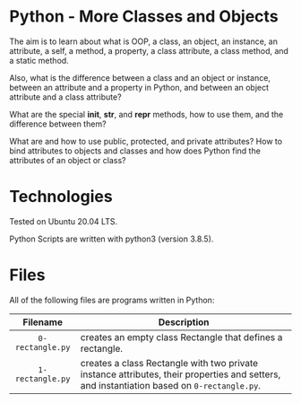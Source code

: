 # Python - More Classes and Objects

The aim is to learn about what is OOP, a class, an object, an instance, an attribute, a self, a method, a property, a class attribute, a class method, and a static method.

Also, what is the difference between a class and an object or instance, between an attribute and a property in Python, and between an object attribute and a class attribute?

What are the special __init__, __str__, and __repr__ methods, how to use them, and the difference between them?

What are and how to use public, protected, and private attributes? How to bind attributes to objects and classes and how does Python find the attributes of an object or class?

# Technologies

Tested on Ubuntu 20.04 LTS.

Python Scripts are written with python3 (version 3.8.5).

# Files

All of the following files are programs written in Python:

| Filename         | Description
|:----------------:| -------------------------------------------------------------------------------------------------------------- 
| `0-rectangle.py` | creates an empty class Rectangle that defines a rectangle.
| `1-rectangle.py` | creates a class Rectangle with two private instance attributes, their properties and setters, and instantiation based on `0-rectangle.py`.
